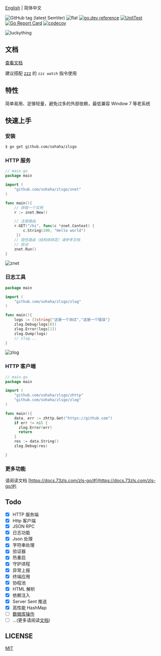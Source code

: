 [English](./README.EN.md) | 简体中文

![GitHub tag (latest SemVer)](https://img.shields.io/github/v/tag/sohaha/zlsgo)
![flat](https://img.shields.io/github/languages/top/sohaha/zlsgo.svg?style=flat)
[![go.dev reference](https://img.shields.io/badge/go.dev-reference-007d9c?logo=go&logoColor=white&style=flat)](https://pkg.go.dev/github.com/sohaha/zlsgo?tab=subdirectories)
[![UnitTest](https://github.com/sohaha/zlsgo/actions/workflows/go.yml/badge.svg)](https://github.com/sohaha/zlsgo/actions/workflows/go.yml)
[![Go Report Card](https://goreportcard.com/badge/github.com/sohaha/zlsgo)](https://goreportcard.com/report/github.com/sohaha/zlsgo)
[![codecov](https://codecov.io/gh/sohaha/zlsgo/branch/master/graph/badge.svg)](https://codecov.io/gh/sohaha/zlsgo)

![luckything](https://www.notion.so/image/https%3A%2F%2Fs3-us-west-2.amazonaws.com%2Fsecure.notion-static.com%2Fa4bcc6b2-32ef-4a7d-ba1c-65a0330f632d%2Flogo.png?table=block&id=37f366ec-0593-4a21-94c0-c24023a85354&width=590&cache=v2)

## 文档

[查看文档](https://docs.73zls.com/zls-go/#)

建议搭配 [zzz](https://github.com/sohaha/zzz) 的 `zzz watch` 指令使用

## 特性

简单易用、足够轻量，避免过多的外部依赖，最低兼容 Window 7 等老系统

## 快速上手

### 安装

```bash
$ go get github.com/sohaha/zlsgo
```

### HTTP 服务

```go
// main.go
package main

import (
    "github.com/sohaha/zlsgo/znet"
)

func main(){
    // 获取一个实例
    r := znet.New()

    // 注册路由
    r.GET("/hi", func(c *znet.Context) {
        c.String(200, "Hello world")
     })
    // 隐性路由（结构体绑定）请参考文档
    // 启动
    znet.Run()
}
```

![znet](https://www.notion.so/image/https%3A%2F%2Fs3-us-west-2.amazonaws.com%2Fsecure.notion-static.com%2F1d7f2372-5d58-4848-85ca-1bedf8ad14ae%2FUntitled.png?table=block&id=18fdfaa9-5dab-4cb8-abb3-f19ff37ed3f0&width=2210&userId=&cache=v2)

### 日志工具

```go
package main

import (
    "github.com/sohaha/zlsgo/zlog"
)

func main(){
    logs := []string{"这是一个测试","这是一个错误"}
    zlog.Debug(logs[0])
    zlog.Error(logs[1])
    zlog.Dump(logs)
    // zlog...
}
```

![zlog](https://www.notion.so/image/https%3A%2F%2Fs3-us-west-2.amazonaws.com%2Fsecure.notion-static.com%2Fd8cc2527-8d9d-466c-b5c8-96e706ee0691%2FUntitled.png?table=block&id=474726aa-05fd-47ba-b270-59017c59817b&width=2560&cache=v2)

### HTTP 客户端

```go
// main.go
package main

import (
    "github.com/sohaha/zlsgo/zhttp"
    "github.com/sohaha/zlsgo/zlog"
)

func main(){
    data, err := zhttp.Get("https://github.com")
    if err != nil {
      zlog.Error(err)
      return
    }
    res := data.String()
    zlog.Debug(res)

}
```

### 更多功能

请阅读文档 [https://docs.73zls.com/zls-go/#](https://docs.73zls.com/zls-go/#)

## Todo

- [x] HTTP 服务端
- [x] Http 客户端
- [x] JSON RPC
- [x] 日志功能
- [x] Json 处理
- [x] 字符串处理
- [x] 验证器
- [x] 热重启
- [x] 守护进程
- [x] 异常上报
- [x] 终端应用
- [x] 协程池
- [x] HTML 解析
- [x] 依赖注入
- [x] Server Sent 推送
- [x] 高性能 HashMap
- [ ] [数据库操作](https://github.com/sohaha/zdb)
- [ ] ...(更多请阅读[文档](https://docs.73zls.com/zls-go/#))

## LICENSE

[MIT](LICENSE)

